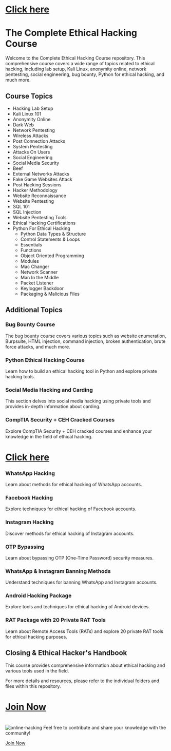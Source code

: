 # [Click here](https://wa.me/916235369260)
# The Complete Ethical Hacking Course

Welcome to the Complete Ethical Hacking Course repository. This comprehensive course covers a wide range of topics related to ethical hacking, including lab setup, Kali Linux, anonymity online, network pentesting, social engineering, bug bounty, Python for ethical hacking, and much more.

## Course Topics

- Hacking Lab Setup
- Kali Linux 101
- Anonymity Online
- Dark Web
- Network Pentesting
- Wireless Attacks
- Post Connection Attacks
- System Pentesting
- Attacks On Users
- Social Engineering
- Social Media Security
- Beef
- External Networks Attacks
- Fake Game Websites Attack
- Post Hacking Sessions
- Hacker Methodology
- Website Reconnaissance
- Website Pentesting
- SQL 101
- SQL Injection
- Website Pentesting Tools
- Ethical Hacking Certifications
- Python For Ethical Hacking
  - Python Data Types & Structure
  - Control Statements & Loops
  - Essentials
  - Functions
  - Object Oriented Programming
  - Modules
  - Mac Changer
  - Network Scanner
  - Man In the Middle
  - Packet Listener
  - Keylogger Backdoor
  - Packaging & Malicious Files

## Additional Topics

### Bug Bounty Course

The bug bounty course covers various topics such as website enumeration, Burpsuite, HTML injection, command injection, broken authentication, brute force attacks, and much more.

### Python Ethical Hacking Course

Learn how to build an ethical hacking tool in Python and explore private hacking tools.

### Social Media Hacking and Carding

This section delves into social media hacking using private tools and provides in-depth information about carding.

### CompTIA Security + CEH Cracked Courses

Explore CompTIA Security + CEH cracked courses and enhance your knowledge in the field of ethical hacking.
#
# [Click here](https://wa.me/916235369260)
### WhatsApp Hacking

Learn about methods for ethical hacking of WhatsApp accounts.

### Facebook Hacking

Explore techniques for ethical hacking of Facebook accounts.

### Instagram Hacking

Discover methods for ethical hacking of Instagram accounts.

### OTP Bypassing

Learn about bypassing OTP (One-Time Password) security measures.

### WhatsApp & Instagram Banning Methods

Understand techniques for banning WhatsApp and Instagram accounts.

### Android Hacking Package

Explore tools and techniques for ethical hacking of Android devices.

### RAT Package with 20 Private RAT Tools

Learn about Remote Access Tools (RATs) and explore 20 private RAT tools for ethical hacking purposes.

## Closing & Ethical Hacker's Handbook

This course provides comprehensive information about ethical hacking and various tools used in the field.

For more details and resources, please refer to the individual folders and files within this repository.
#
# [Join Now](https://wa.me/916235369260)
#
<img src="https://github.com/Hacker-nk/online-hacking/blob/main/1695891789783.jpg" alt="online-hacking">
Feel free to contribute and share your knowledge with the community!

[Join Now](https://wa.me/916235369260)

